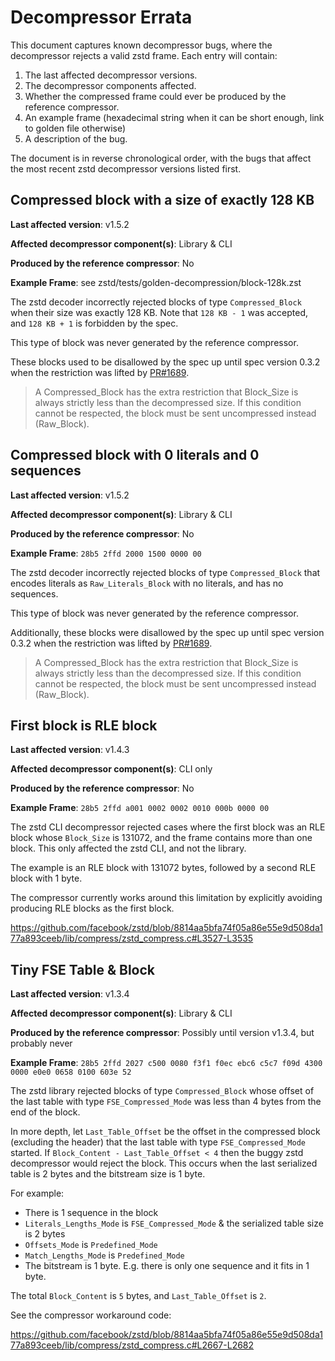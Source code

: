 Decompressor Errata
===================

This document captures known decompressor bugs, where the decompressor rejects a valid zstd frame.
Each entry will contain:
1. The last affected decompressor versions.
2. The decompressor components affected.
2. Whether the compressed frame could ever be produced by the reference compressor.
3. An example frame (hexadecimal string when it can be short enough, link to golden file otherwise)
4. A description of the bug.

The document is in reverse chronological order, with the bugs that affect the most recent zstd decompressor versions listed first.


Compressed block with a size of exactly 128 KB
------------------------------------------------

**Last affected version**: v1.5.2

**Affected decompressor component(s)**: Library & CLI

**Produced by the reference compressor**: No

**Example Frame**: see zstd/tests/golden-decompression/block-128k.zst

The zstd decoder incorrectly rejected blocks of type `Compressed_Block` when their size was exactly 128 KB.
Note that `128 KB - 1` was accepted, and `128 KB + 1` is forbidden by the spec.

This type of block was never generated by the reference compressor.

These blocks used to be disallowed by the spec up until spec version 0.3.2 when the restriction was lifted by [PR#1689](https://github.com/facebook/zstd/pull/1689).

> A Compressed_Block has the extra restriction that Block_Size is always strictly less than the decompressed size. If this condition cannot be respected, the block must be sent uncompressed instead (Raw_Block).

Compressed block with 0 literals and 0 sequences
------------------------------------------------

**Last affected version**: v1.5.2

**Affected decompressor component(s)**: Library & CLI

**Produced by the reference compressor**: No

**Example Frame**: `28b5 2ffd 2000 1500 0000 00`

The zstd decoder incorrectly rejected blocks of type `Compressed_Block` that encodes literals as `Raw_Literals_Block` with no literals, and has no sequences.

This type of block was never generated by the reference compressor.

Additionally, these blocks were disallowed by the spec up until spec version 0.3.2 when the restriction was lifted by [PR#1689](https://github.com/facebook/zstd/pull/1689).

> A Compressed_Block has the extra restriction that Block_Size is always strictly less than the decompressed size. If this condition cannot be respected, the block must be sent uncompressed instead (Raw_Block).

First block is RLE block
------------------------

**Last affected version**: v1.4.3

**Affected decompressor component(s)**: CLI only

**Produced by the reference compressor**: No

**Example Frame**: `28b5 2ffd a001 0002 0002 0010 000b 0000 00`

The zstd CLI decompressor rejected cases where the first block was an RLE block whose `Block_Size` is 131072, and the frame contains more than one block.
This only affected the zstd CLI, and not the library.

The example is an RLE block with 131072 bytes, followed by a second RLE block with 1 byte.

The compressor currently works around this limitation by explicitly avoiding producing RLE blocks as the first
block.

https://github.com/facebook/zstd/blob/8814aa5bfa74f05a86e55e9d508da177a893ceeb/lib/compress/zstd_compress.c#L3527-L3535

Tiny FSE Table & Block
----------------------

**Last affected version**: v1.3.4

**Affected decompressor component(s)**: Library & CLI

**Produced by the reference compressor**: Possibly until version v1.3.4, but probably never

**Example Frame**: `28b5 2ffd 2027 c500 0080 f3f1 f0ec ebc6 c5c7 f09d 4300 0000 e0e0 0658 0100 603e 52`

The zstd library rejected blocks of type `Compressed_Block` whose offset of the last table with type `FSE_Compressed_Mode` was less than 4 bytes from the end of the block.

In more depth, let `Last_Table_Offset` be the offset in the compressed block (excluding the header) that
the last table with type `FSE_Compressed_Mode` started. If `Block_Content - Last_Table_Offset < 4` then
the buggy zstd decompressor would reject the block. This occurs when the last serialized table is 2 bytes
and the bitstream size is 1 byte.

For example:
* There is 1 sequence in the block
* `Literals_Lengths_Mode` is `FSE_Compressed_Mode` & the serialized table size is 2 bytes
* `Offsets_Mode` is `Predefined_Mode`
* `Match_Lengths_Mode` is `Predefined_Mode`
* The bitstream is 1 byte. E.g. there is only one sequence and it fits in 1 byte.

The total `Block_Content` is `5` bytes, and `Last_Table_Offset` is `2`.

See the compressor workaround code:

https://github.com/facebook/zstd/blob/8814aa5bfa74f05a86e55e9d508da177a893ceeb/lib/compress/zstd_compress.c#L2667-L2682
